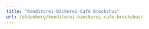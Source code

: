 ```yaml
---
title: "Konditorei-Bäckerei-Café Brockshus"
url: /oldenburg/konditorei-baeckerei-cafe-brockshus/
---
```

